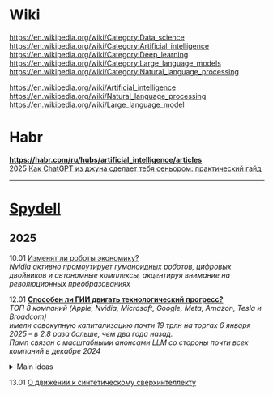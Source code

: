 # Wiki
https://en.wikipedia.org/wiki/Category:Data_science                    
https://en.wikipedia.org/wiki/Category:Artificial_intelligence                        
https://en.wikipedia.org/wiki/Category:Deep_learning                   
https://en.wikipedia.org/wiki/Category:Large_language_models                   
https://en.wikipedia.org/wiki/Category:Natural_language_processing                     

https://en.wikipedia.org/wiki/Artificial_intelligence              
https://en.wikipedia.org/wiki/Natural_language_processing                  
https://en.wikipedia.org/wiki/Large_language_model           

# Habr 
**https://habr.com/ru/hubs/artificial_intelligence/articles**                           
2025 [Как ChatGPT из джуна сделает тебя сеньором: практический гайд](https://habr.com/ru/articles/874846/)                      

- - -
# [Spydell](https://t.me/spydell_finance)
## 2025  
10.01 [Изменят ли роботы экономику?](https://t.me/spydell_finance/6863)                
*Nvidia активно промоутирует гуманоидных роботов, цифровых двойников и автономные комплексы, акцентируя внимание на революционных преобразованиях*          

12.01 **[Способен ли ГИИ двигать технологический прогресс?](https://t.me/spydell_finance/6867)**                              
*ТОП 8 компаний (Apple, Nvidia, Microsoft, Google, Meta, Amazon, Tesla и Broadcom)                                  
имели совокупную капитализацию почти 19 трлн на торгах 6 января 2025 – в 2.8 раза больше, чем два года назад.                   
Памп связан с масштабными анонсами LLM со стороны почти всех компаний в декабре 2024*                          
<details>
  <summary>Main ideas</summary>   
ГИИ генерируют ответы, включая результаты математических операций, опираясь на вероятностные связи между токенами, сформированные в процессе обучения и иерархию внедренных весов. 

Это означает, что при решении математических или любых других точных задач модель полагается на распознанные в обучающих данных паттерны, а не на выполнение явных расчетных вычислений.

Это можно представить как комбинацию:

1.  Распознавания математической задачи и её структуры
2.  Применения выученных математических правил и закономерностей
3.  Генерации ответа на основе этих правил.

🔘Поскольку ГИИ не выполняют прямые вычисления, их ответы на вопросы, связанные с расчетами, могут быть неточными, особенно для сложных или нестандартных задач. Это касается любых задач (не только в физике, математике, программировании, химии, биологии и других точных науках), но и по юриспруденции, экономике и т.д.

🔘ГИИ работает в рамках обученной модели и не может выйти за пределы базовых принципов, на которых он обучен. 

🔘ГИИ не обладает истинным пониманием причинно-следственных связей, не способен выстраивать сложные и многоуровневые динамические связи и иерархические модели.

🔘Эффективность ИИ напрямую связана с качеством данных, на которых он обучен. Некачественные, ошибочные данные и/или синтетические данные, сгенерированных самой LLM при изначально ошибочных интерпретациях, создают неконтролируемую эскалацию неэффективности LLM.

🔘ГИИ не обладает контекстной гибкостью и не может адаптивно менять стратегии решения задач в зависимости от меняющихся внешних условий, которые не были представлены в обучающих данных.

🔘ГИИ ограничен в понимании неоднозначности и неопределенности - он стремится найти наиболее вероятный ответ на основе обучающих данных, но затрудняется в работе с принципиально неопределенными ситуациями, где требуется истинное понимание контекста.

🔘ГИИ не способен к подлинной абстракции и концептуализации - он оперирует паттернами и корреляциями, но не может создавать принципиально новые абстрактные концепции или категории мышления - его "творческие" решения всегда являются рекомбинацией существующих элементов из обучающих данных, без создания принципиально новых смыслов.

Способен ли ГИИ существенно двигать технологический прогресс? Не уверен, но я точно знаю и полностью уверен, что LLM станут отличным помощником и дополнением к существующим инструментам, помогая технологическому прогрессу.
</details>

13.01 [О движении к синтетическому сверхинтеллекту](https://t.me/spydell_finance/6868)              


